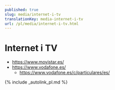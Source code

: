 ```yaml
---
published: true
slug: media/internet-i-tv
translationKey: media-internet-i-tv
url: /pl/media/internet-i-tv.html
---
```


# Internet i TV

- <https://www.movistar.es/>
- <https://www.vodafone.es/>
  - <https://www.vodafone.es/c/particulares/es/>


{% include _autolink_pl.md %}